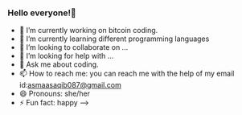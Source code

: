 ### Hello everyone!👋



- 🔭 I’m currently working on bitcoin coding.
- 🌱 I’m currently learning different programming languages
- 👯 I’m looking to collaborate on ...
- 🤔 I’m looking for help with ...
- 💬 Ask me about coding.
- 📫 How to reach me: you can reach me with the help of my email id:asmaasaqib087@gmail.com
- 😄 Pronouns: she/her
- ⚡ Fun fact: happy
-->
